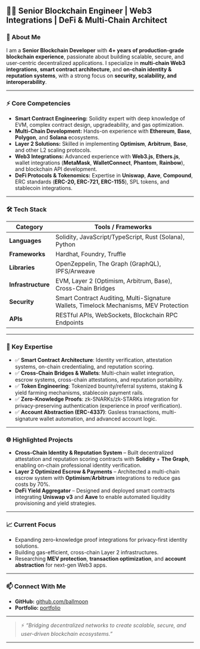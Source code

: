 ## 🧑‍💻 Senior Blockchain Engineer | Web3 Integrations | DeFi & Multi-Chain Architect

### 👋 About Me

I am a **Senior Blockchain Developer** with **4+ years of production-grade blockchain experience**, passionate about building scalable, secure, and user-centric decentralized applications.
I specialize in **multi-chain Web3 integrations**, **smart contract architecture**, and **on-chain identity & reputation systems**, with a strong focus on **security, scalability, and interoperability**.

---

### ⚡ Core Competencies

* **Smart Contract Engineering:** Solidity expert with deep knowledge of EVM, complex contract design, upgradeability, and gas optimization.
* **Multi-Chain Development:** Hands-on experience with **Ethereum**, **Base**, **Polygon**, and **Solana** ecosystems.
* **Layer 2 Solutions:** Skilled in implementing **Optimism**, **Arbitrum**, **Base**, and other L2 scaling protocols.
* **Web3 Integrations:** Advanced experience with **Web3.js**, **Ethers.js**, wallet integrations (**MetaMask**, **WalletConnect**, **Phantom**, **Rainbow**), and blockchain API development.
* **DeFi Protocols & Tokenomics:** Expertise in **Uniswap**, **Aave**, **Compound**, ERC standards (**ERC-20, ERC-721, ERC-1155**), SPL tokens, and stablecoin integrations.

---

### 🛠️ Tech Stack

| Category           | Tools / Frameworks                                                                    |
| ------------------ | ------------------------------------------------------------------------------------- |
| **Languages**      | Solidity, JavaScript/TypeScript, Rust (Solana), Python                                |
| **Frameworks**     | Hardhat, Foundry, Truffle                                                             |
| **Libraries**      | OpenZeppelin, The Graph (GraphQL), IPFS/Arweave                                       |
| **Infrastructure** | EVM, Layer 2 (Optimism, Arbitrum, Base), Cross-Chain Bridges                          |
| **Security**       | Smart Contract Auditing, Multi-Signature Wallets, Timelock Mechanisms, MEV Protection |
| **APIs**           | RESTful APIs, WebSockets, Blockchain RPC Endpoints                                    |

---

### 🔑 Key Expertise

* ✅ **Smart Contract Architecture**: Identity verification, attestation systems, on-chain credentialing, and reputation scoring.
* ✅ **Cross-Chain Bridges & Wallets**: Multi-chain wallet integration, escrow systems, cross-chain attestations, and reputation portability.
* ✅ **Token Engineering**: Tokenized bounty/referral systems, staking & yield farming mechanisms, stablecoin payment rails.
* ✅ **Zero-Knowledge Proofs**: zk-SNARKs/zk-STARKs integration for privacy-preserving authentication (experience in proof verification).
* ✅ **Account Abstraction (ERC-4337)**: Gasless transactions, multi-signature wallet automation, and advanced account logic.

---

### 🌐 Highlighted Projects

* **Cross-Chain Identity & Reputation System** – Built decentralized attestation and reputation scoring contracts with **Solidity** + **The Graph**, enabling on-chain professional identity verification.
* **Layer 2 Optimized Escrow & Payments** – Architected a multi-chain escrow system with **Optimism**/**Arbitrum** integrations to reduce gas costs by 70%.
* **DeFi Yield Aggregator** – Designed and deployed smart contracts integrating **Uniswap v3** and **Aave** to enable automated liquidity provisioning and yield strategies.

---

### 📈 Current Focus

* Expanding zero-knowledge proof integrations for privacy-first identity solutions.
* Building gas-efficient, cross-chain Layer 2 infrastructures.
* Researching **MEV protection**, **transaction optimization**, and **account abstraction** for next-gen Web3 apps.

---

### 📫 Connect With Me

* **GitHub:** [github.com/ballmoon](https://github.com/ballmoon)
* **Portfolio:** [portfolio](https://github.com/ballmoon)

---

> ⚡ *“Bridging decentralized networks to create scalable, secure, and user-driven blockchain ecosystems.”*

---
